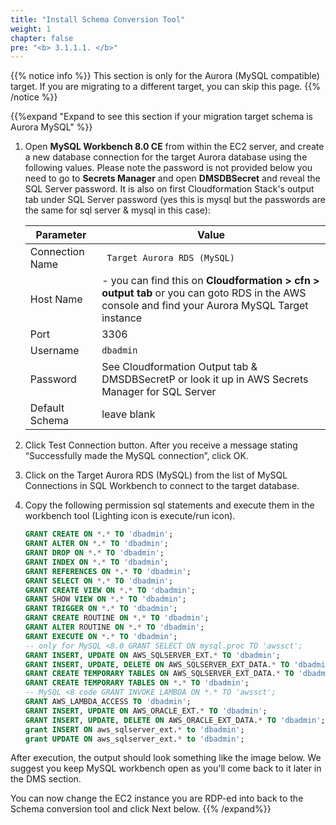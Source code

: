 ```yaml
---
title: "Install Schema Conversion Tool"
weight: 1
chapter: false
pre: "<b> 3.1.1.1. </b>"
---
```


{{% notice info %}}
This section is only for the Aurora (MySQL compatible) target. If you are migrating to a different target, you can skip this page.
{{% /notice %}}

{{%expand "Expand to see this section if your migration target schema is Aurora MySQL" %}}

1. Open **MySQL Workbench 8.0 CE** from within the EC2 server, and create a new database connection for the target Aurora database using the following values. Please note the password is not provided below you need to go to **Secrets Manager** and open **DMSDBSecret** and reveal the SQL Server password. It is also on first Cloudformation Stack's output tab under SQL Server password (yes this is mysql but the passwords are the same for sql server & mysql in this case):


    |  Parameter	 |  Value  |
    |-------------|---------------------------|
    |  Connection Name	 | ` Target Aurora RDS (MySQL)`  |
    |  Host Name	 |  <TargetAuroraMySQLEndpoint> - you can find this on **Cloudformation > cfn > output tab** or you can goto RDS in the AWS console and find your Aurora MySQL Target instance
    |  Port	 |  3306  |
    |  Username	 |  `dbadmin`  |
    |  Password	 |  See Cloudformation Output tab & DMSDBSecretP or look it up in AWS Secrets Manager for SQL Server  |
    |  Default Schema	 |  leave blank  |

1. Click Test Connection button. After you receive a message stating “Successfully made the MySQL connection”, click OK.

1. Click on the Target Aurora RDS (MySQL) from the list of MySQL Connections in SQL Workbench to connect to the target database.

1. Copy the following permission sql statements and execute them in the workbench tool (Lighting icon is execute/run icon).

    ```sql
    GRANT CREATE ON *.* TO 'dbadmin';
    GRANT ALTER ON *.* TO 'dbadmin';
    GRANT DROP ON *.* TO 'dbadmin';
    GRANT INDEX ON *.* TO 'dbadmin';
    GRANT REFERENCES ON *.* TO 'dbadmin';
    GRANT SELECT ON *.* TO 'dbadmin';
    GRANT CREATE VIEW ON *.* TO 'dbadmin';
    GRANT SHOW VIEW ON *.* TO 'dbadmin';
    GRANT TRIGGER ON *.* TO 'dbadmin';
    GRANT CREATE ROUTINE ON *.* TO 'dbadmin';
    GRANT ALTER ROUTINE ON *.* TO 'dbadmin';
    GRANT EXECUTE ON *.* TO 'dbadmin';
    -- only for MySQL <8.0 GRANT SELECT ON mysql.proc TO 'awssct';
    GRANT INSERT, UPDATE ON AWS_SQLSERVER_EXT.* TO 'dbadmin';
    GRANT INSERT, UPDATE, DELETE ON AWS_SQLSERVER_EXT_DATA.* TO 'dbadmin';
    GRANT CREATE TEMPORARY TABLES ON AWS_SQLSERVER_EXT_DATA.* TO 'dbadmin';
    GRANT CREATE TEMPORARY TABLES ON *.* TO 'dbadmin';
    -- MySQL <8 code GRANT INVOKE LAMBDA ON *.* TO 'awssct';
    GRANT AWS_LAMBDA_ACCESS TO 'dbadmin'; 
    GRANT INSERT, UPDATE ON AWS_ORACLE_EXT.* TO 'dbadmin';
    GRANT INSERT, UPDATE, DELETE ON AWS_ORACLE_EXT_DATA.* TO 'dbadmin';
    grant INSERT ON aws_sqlserver_ext.* to 'dbadmin';
    grant UPDATE ON aws_sqlserver_ext.* to 'dbadmin';
    ```

After execution, the output should look something like the image below. We suggest you keep MySQL workbench open as you'll come back to it later in the DMS section.

You can now change the EC2 instance you are RDP-ed into back to the Schema conversion tool and click Next below.
{{% /expand%}}